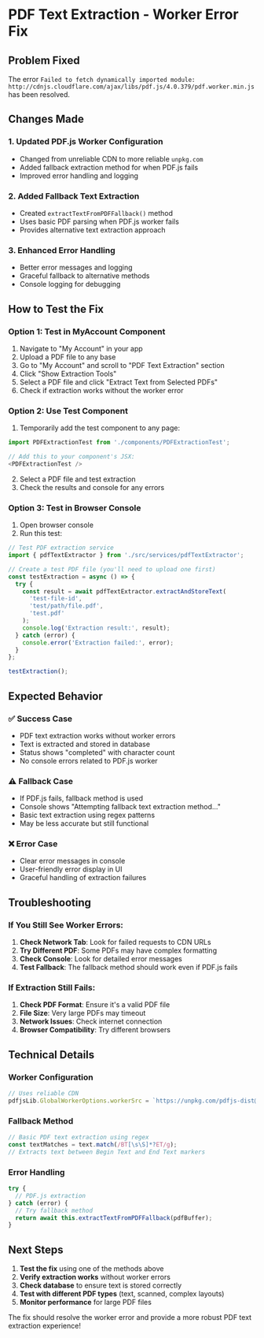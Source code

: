 # PDF Text Extraction - Worker Error Fix

## Problem Fixed
The error `Failed to fetch dynamically imported module: http://cdnjs.cloudflare.com/ajax/libs/pdf.js/4.0.379/pdf.worker.min.js` has been resolved.

## Changes Made

### 1. **Updated PDF.js Worker Configuration**
- Changed from unreliable CDN to more reliable `unpkg.com`
- Added fallback extraction method for when PDF.js fails
- Improved error handling and logging

### 2. **Added Fallback Text Extraction**
- Created `extractTextFromPDFFallback()` method
- Uses basic PDF parsing when PDF.js worker fails
- Provides alternative text extraction approach

### 3. **Enhanced Error Handling**
- Better error messages and logging
- Graceful fallback to alternative methods
- Console logging for debugging

## How to Test the Fix

### Option 1: Test in MyAccount Component
1. Navigate to "My Account" in your app
2. Upload a PDF file to any base
3. Go to "My Account" and scroll to "PDF Text Extraction" section
4. Click "Show Extraction Tools"
5. Select a PDF file and click "Extract Text from Selected PDFs"
6. Check if extraction works without the worker error

### Option 2: Use Test Component
1. Temporarily add the test component to any page:

```javascript
import PDFExtractionTest from './components/PDFExtractionTest';

// Add this to your component's JSX:
<PDFExtractionTest />
```

2. Select a PDF file and test extraction
3. Check the results and console for any errors

### Option 3: Test in Browser Console
1. Open browser console
2. Run this test:

```javascript
// Test PDF extraction service
import { pdfTextExtractor } from './src/services/pdfTextExtractor';

// Create a test PDF file (you'll need to upload one first)
const testExtraction = async () => {
  try {
    const result = await pdfTextExtractor.extractAndStoreText(
      'test-file-id',
      'test/path/file.pdf',
      'test.pdf'
    );
    console.log('Extraction result:', result);
  } catch (error) {
    console.error('Extraction failed:', error);
  }
};

testExtraction();
```

## Expected Behavior

### ✅ **Success Case**
- PDF text extraction works without worker errors
- Text is extracted and stored in database
- Status shows "completed" with character count
- No console errors related to PDF.js worker

### ⚠️ **Fallback Case**
- If PDF.js fails, fallback method is used
- Console shows "Attempting fallback text extraction method..."
- Basic text extraction using regex patterns
- May be less accurate but still functional

### ❌ **Error Case**
- Clear error messages in console
- User-friendly error display in UI
- Graceful handling of extraction failures

## Troubleshooting

### If You Still See Worker Errors:
1. **Check Network Tab**: Look for failed requests to CDN URLs
2. **Try Different PDF**: Some PDFs may have complex formatting
3. **Check Console**: Look for detailed error messages
4. **Test Fallback**: The fallback method should work even if PDF.js fails

### If Extraction Still Fails:
1. **Check PDF Format**: Ensure it's a valid PDF file
2. **File Size**: Very large PDFs may timeout
3. **Network Issues**: Check internet connection
4. **Browser Compatibility**: Try different browsers

## Technical Details

### **Worker Configuration**
```javascript
// Uses reliable CDN
pdfjsLib.GlobalWorkerOptions.workerSrc = `https://unpkg.com/pdfjs-dist@${pdfjsLib.version}/build/pdf.worker.min.mjs`;
```

### **Fallback Method**
```javascript
// Basic PDF text extraction using regex
const textMatches = text.match(/BT[\s\S]*?ET/g);
// Extracts text between Begin Text and End Text markers
```

### **Error Handling**
```javascript
try {
  // PDF.js extraction
} catch (error) {
  // Try fallback method
  return await this.extractTextFromPDFFallback(pdfBuffer);
}
```

## Next Steps

1. **Test the fix** using one of the methods above
2. **Verify extraction works** without worker errors
3. **Check database** to ensure text is stored correctly
4. **Test with different PDF types** (text, scanned, complex layouts)
5. **Monitor performance** for large PDF files

The fix should resolve the worker error and provide a more robust PDF text extraction experience!
